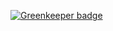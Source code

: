 

[![Greenkeeper badge](https://badges.greenkeeper.io/lawrence-kaybob/bitcoin-4dollar.svg)](https://greenkeeper.io/)